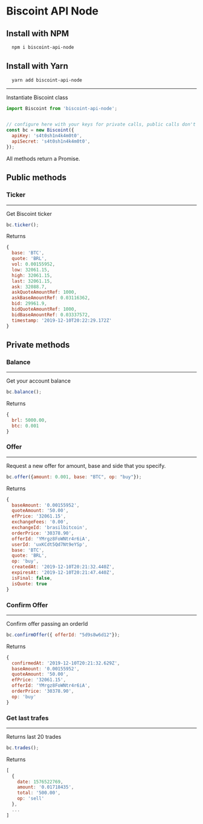 # Biscoint API Node

## Install with NPM

```bash
  npm i biscoint-api-node
```

## Install with Yarn

```bash
  yarn add biscoint-api-node
```

---

Instantiate Biscoint class

```JavaScript
import Biscoint from 'biscoint-api-node';


// configure here with your keys for private calls, public calls don't need valid keys
const bc = new Biscoint({
  apiKey: 's4t0sh1n4k4m0t0',
  apiSecret: 's4t0sh1n4k4m0t0',
});

```

All methods return a Promise.

## Public methods

### Ticker
---
Get Biscoint ticker
```JavaScript
bc.ticker();
```
Returns
```JavaScript
{
  base: 'BTC',
  quote: 'BRL',
  vol: 0.00155952,
  low: 32061.15,
  high: 32061.15,
  last: 32061.15,
  ask: 32088.7,
  askQuoteAmountRef: 1000,
  askBaseAmountRef: 0.03116362,
  bid: 29961.9,
  bidQuoteAmountRef: 1000,
  bidBaseAmountRef: 0.03337572,
  timestamp: '2019-12-10T20:22:29.172Z'
}
```

## Private methods

### Balance

---

Get your account balance

```JavaScript
bc.balance();
```

Returns

```JavaScript
{
  brl: 5000.00,
  btc: 0.001
}
```

### Offer

---

Request a new offer for amount, base and side that you specify.

```JavaScript
bc.offer({amount: 0.001, base: "BTC", op: "buy"});
```

Returns

```JavaScript
{
  baseAmount: '0.00155952',
  quoteAmount: '50.00',
  efPrice: '32061.15',
  exchangeFees: '0.00',
  exchangeId: 'brasilbitcoin',
  orderPrice: '30378.90',
  offerId: 'YMrgz8FoWNtr4r6iA',
  userId: 'uxKCdt5Qd7Nt9eYSp',
  base: 'BTC',
  quote: 'BRL',
  op: 'buy',
  createdAt: '2019-12-10T20:21:32.440Z',
  expiresAt: '2019-12-10T20:21:47.440Z',
  isFinal: false,
  isQuote: true
}
```

### Confirm Offer

---

Confirm offer passing an orderId

```JavaScript
bc.confirmOffer({ offerId: "5d9s8w6d12"});
```

Returns

```JavaScript
{
  confirmedAt: '2019-12-10T20:21:32.629Z',
  baseAmount: '0.00155952',
  quoteAmount: '50.00',
  efPrice: '32061.15',
  offerId: 'YMrgz8FoWNtr4r6iA',
  orderPrice: '30378.90',
  op: 'buy'
}
```

### Get last trafes

---

Returns last 20 trades

```JavaScript
bc.trades();
```

Returns

```JavaScript
[
  {
    date: 1576522769,
    amount: '0.01718435',
    total: '500.00',
    op: 'sell'
  },
  ...
]

```